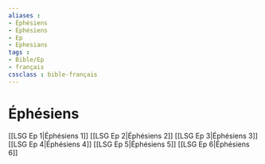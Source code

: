 ```yaml
---
aliases : 
- Éphésiens
- Éphésiens
- Ep
- Ephesians
tags : 
- Bible/Ep
- français
cssclass : bible-français
---
```


# Éphésiens

[[LSG Ep 1|Éphésiens 1]]
[[LSG Ep 2|Éphésiens 2]]
[[LSG Ep 3|Éphésiens 3]]
[[LSG Ep 4|Éphésiens 4]]
[[LSG Ep 5|Éphésiens 5]]
[[LSG Ep 6|Éphésiens 6]]
